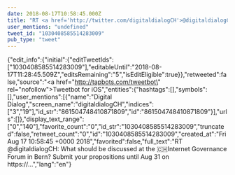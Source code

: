 ```yaml
---
date: 2018-08-17T10:58:45.000Z
title: "RT <a href='http://twitter.com/digitaldialogCH'>@digitaldialogCH</a>: What should be discussed at the 🇨🇭Internet Governance Forum in Bern? Submit your propositions until Aug 31 on https://…″"
user_mentions: "undefined"
tweet_id: "1030408585514283009"
pub_type: "tweet"
---
```

{"edit_info":{"initial":{"editTweetIds":["1030408585514283009"],"editableUntil":"2018-08-17T11:28:45.509Z","editsRemaining":"5","isEditEligible":true}},"retweeted":false,"source":"<a href=\"http://tapbots.com/tweetbot\" rel=\"nofollow\">Tweetbot for iΟS</a>","entities":{"hashtags":[],"symbols":[],"user_mentions":[{"name":"Digital Dialog","screen_name":"digitaldialogCH","indices":["3","19"],"id_str":"861504748410871809","id":"861504748410871809"}],"urls":[]},"display_text_range":["0","140"],"favorite_count":"0","id_str":"1030408585514283009","truncated":false,"retweet_count":"0","id":"1030408585514283009","created_at":"Fri Aug 17 10:58:45 +0000 2018","favorited":false,"full_text":"RT @digitaldialogCH: What should be discussed at the 🇨🇭Internet Governance Forum in Bern? Submit your propositions until Aug 31 on https://…","lang":"en"}
